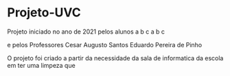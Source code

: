 # Projeto-UVC

Projeto iniciado no ano de 2021 pelos alunos
a
b
c
a
b
c

e pelos Professores
Cesar Augusto Santos
Eduardo Pereira de Pinho

O projeto foi criado a partir da necessidade da sala de informatica da escola em ter uma limpeza que 
